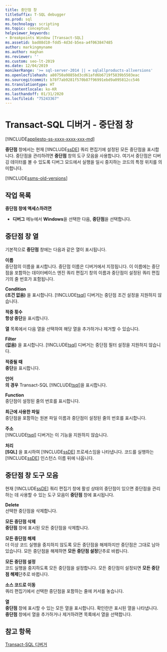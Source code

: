 ```yaml
---
title: 중단점 창
titleSuffix: T-SQL debugger
ms.prod: sql
ms.technology: scripting
ms.topic: conceptual
helpviewer_keywords:
- Breakpoints Window [Transact-SQL]
ms.assetid: bad88d10-fdd5-4d3d-b5ea-a4f063847485
author: markingmyname
ms.author: maghan
ms.reviewer: ''
ms.custom: seo-lt-2019
ms.date: 12/04/2019
monikerRange: '>= sql-server-2014 || = sqlallproducts-allversions'
ms.openlocfilehash: a80750a9885bd3cd61afd6b6719f5839b5503eac
ms.sourcegitcommit: b78f7ab9281f570b87f96991ebd9a095812cc546
ms.translationtype: HT
ms.contentlocale: ko-KR
ms.lasthandoff: 01/31/2020
ms.locfileid: "75243367"
---
```

# <a name="transact-sql-debugger---breakpoints-window"></a>Transact-SQL 디버거 - 중단점 창

[!INCLUDE[appliesto-ss-xxxx-xxxx-xxx-md](../../includes/appliesto-ss-xxxx-xxxx-xxx-md.md)]

**중단점** 창에서는 현재 [!INCLUDE[ssDE](../../includes/ssde-md.md)] 쿼리 편집기에 설정된 모든 중단점을 표시합니다. 중단점을 관리하려면 **중단점** 창의 도구 모음을 사용합니다. 여기서 중단점은 디버깅 데이터를 볼 수 있도록 디버그 모드에서 실행을 일시 중지하는 코드의 특정 위치를 의미합니다.

[!INCLUDE[ssms-old-versions](../../includes/ssms-old-versions.md)]

## <a name="task-list"></a>작업 목록

**중단점 창에 액세스하려면**

- **디버그** 메뉴에서 **Windows**을 선택한 다음, **중단점**을 선택합니다.

## <a name="breakpoints-window-columns"></a>중단점 창 열

기본적으로 **중단점** 창에는 다음과 같은 열이 표시됩니다.  

**이름**  
중단점의 이름을 표시합니다. 중단점 이름은 디버거에서 지정됩니다. 이 이름에는 중단점을 포함하는 데이터베이스 엔진 쿼리 편집기 창의 이름과 중단점이 설정된 쿼리 편집기의 줄 번호가 포함됩니다.  

**Condition**  
**(조건 없음)** 을 표시합니다. [!INCLUDE[tsql](../../includes/tsql-md.md)] 디버거는 중단점 조건 설정을 지원하지 않습니다.

**적중 횟수**  
**항상 중단**을 표시합니다.

**열** 목록에서 다음 열을 선택하여 해당 열을 추가하거나 제거할 수 있습니다.  

**Filter**  
**(없음)** 을 표시합니다. [!INCLUDE[tsql](../../includes/tsql-md.md)] 디버거는 중단점 필터 설정을 지원하지 않습니다.

**적중될 때**  
**중단**을 표시합니다.

**언어**  
**의 경우** Transact-SQL [!INCLUDE[tsql](../../includes/tsql-md.md)]을 표시합니다.  

**Function**  
중단점이 설정된 줄의 번호를 표시합니다.  

**최근에 사용한 파일**  
중단점을 포함하는 원본 파일 이름과 중단점이 설정된 줄의 번호를 표시합니다.

**주소**  
[!INCLUDE[tsql](../../includes/tsql-md.md)] 디버거는 이 기능을 지원하지 않습니다.  

**처리**  
**[SQL]** 을 표시하여 [!INCLUDE[ssDE](../../includes/ssde-md.md)] 프로세스임을 나타냅니다. 코드를 실행하는 [!INCLUDE[ssDE](../../includes/ssde-md.md)] 인스턴스 이름 뒤에 나옵니다.

## <a name="breakpoints-window-toolbar"></a>중단점 창 도구 모음

현재 [!INCLUDE[ssDE](../../includes/ssde-md.md)] 쿼리 편집기 창에 활성 상태의 중단점이 있으면 중단점을 관리하는 데 사용할 수 있는 도구 모음이 **중단점** 창에 표시됩니다.

**Delete**  
선택한 중단점을 삭제합니다.

**모든 중단점 삭제**  
**중단점** 창에 표시된 모든 중단점을 삭제합니다.  

**모든 중단점 해제**  
더 이상 코드 실행을 중지하지 않도록 모든 중단점을 해제하지만 중단점은 그대로 남아 있습니다. 모든 중단점을 해제하면 **모든 중단점 설정**단추로 바뀝니다.

**모든 중단점 설정**  
코드 실행을 중지하도록 모든 중단점을 설정합니다. 모든 중단점이 설정되면 **모든 중단점 해제**단추로 바뀝니다.  

**소스 코드로 이동**  
쿼리 편집기에서 선택한 중단점을 포함하는 줄에 커서를 놓습니다.

**열**  
**중단점** 창에 표시할 수 있는 모든 열을 표시합니다. 확인란은 표시된 열을 나타냅니다. **중단점** 창에서 열을 추가하거나 제거하려면 목록에서 열을 선택합니다.

## <a name="see-also"></a>참고 항목

[Transact-SQL 디버거](../../relational-databases/scripting/transact-sql-debugger.md)
